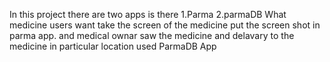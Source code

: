 In this project there are two apps is there 
1.Parma
2.parmaDB
What medicine users want take the screen of the medicine put the screen shot in parma app. and medical ownar saw the medicine and delavary to the medicine in particular location used ParmaDB App
	


